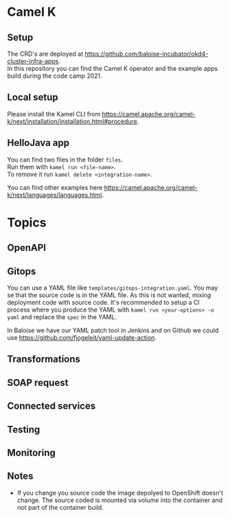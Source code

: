 # Camel K
## Setup
The CRD's are deployed at https://github.com/baloise-incubator/okd4-cluster-infra-apps.  
In this repository you can find the Camel K operator and the example apps build during the code camp 2021.

## Local setup
Please install the Kamel CLI from https://camel.apache.org/camel-k/next/installation/installation.html#procedure.

## HelloJava app
You can find two files in the folder `files`.  
Run them with `kamel run <file-name>`.  
To remove it run `kamel delete <integration-name>`.  

You can find other examples here https://camel.apache.org/camel-k/next/languages/languages.html.

# Topics
## OpenAPI


## Gitops
You can use a YAML file like `templates/gitops-integration.yaml`. You may se that the source code is in the YAML
file. As this is not wanted, mixing deployment code with source code. It's recommended to setup a CI process
where you produce the YAML with `kamel run <your-options> -o yaml` and replace the `spec` in the YAML.

In Baloise we have our YAML patch tool in Jenkins and on Github we could use https://github.com/fjogeleit/yaml-update-action.

## Transformations
## SOAP request
## Connected services
## Testing
## Monitoring

## Notes
- If you change you source code the image depolyed to OpenShift doesn't change. The source coded is mounted via volume into the container and not part of the container build.